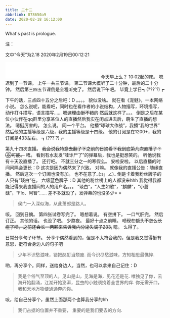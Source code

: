 ```yaml
---
title: 二十二
abbrlink: 878650a9
date: 2020-02-18 16:12:00
---
```

What's past is prologue.

<!--more-->注：
文中“今天”为2.18
2020年2月19日00:12:21

<iframe frameborder="no" border="0" marginwidth="0" marginheight="0" width=298 height=52 src="//music.163.com/outchain/player?type=2&id=31134614&auto=1&height=32"></iframe>
今天早上么？
10:02起的床。
嗯迟到了一节课。
上午一共三节课。
第二节课大概听了二十分钟，最后的二十分钟。
然后第三四五节课倒是全程听完了。
然后说下午吧。
毕竟上学日┓(???`?)┏

下午的话，三点四十五分之后吧：D
。。。。
貌似没啥。
就在看《宠魅》，一本网络小说。
怎么说呢，能看吧，同时也在看作者的小说结构，人物描写，环境描写，动作打斗描写，语言描写……
~~嗯这理由挺不错的~~
然后就这样了。。。
倒是之后在某位小伙伴在qq群里分享某位人的直播然后我实在闲点进去后，萌生了直播的想法。
嗯挺厉害的。
怎么说。
同一个平台。
他播“球球大作战”，我播“我的世界”
然后他的主播等级是六级，我的主播等级是十四级。
他的订阅是在1200+，我的订阅是433左右。
┓(???`?)┏

第九十四次直播。
~~我会说我特意去翻了下之前的日摘看下我到底第几次直播了？⑧可能。~~
唔。
看到有水友发“哇诈尸了”的弹幕后，我也是挺想笑的。
听他说我有十天没直播了。
还行吧。
不就三分之一的寒假么。
安啦安啦。
以后直播的时间间隔会更长：D
这次是因为偶然来了兴致。
对嘛。
就像我的直播公告：随缘直播。
然后这次一个订阅也没有加。
也不在意了_(:з」∠)_
倒是卡着我粉丝牌子的人只有“琰白”在。
六级蓝色牌子：D
其他的粉丝榜上的人都没来hhh
我觉得我都能记得来我直播间的人的用户名。。。
“琰白”，“人生如歌”，“麒麟”，“小蘑菇”，“Flc、阿智”……
差不多就没了，发弹幕的也没多少= =

> 侯门一入深似海，从此萧郎是路人。

咳。
回到日摘。
第四张试卷写完了。
嗯想着说。
有空拼下。
一口气肝完。
然后订正。
其他的话。
也没了吧。
少熬夜。
最好十点之前睡。
~~啧现在额头不怎么长痘了啧，之前还会长一两颗来告诉我内分泌失调了233,~~
嗯。
么得了。

日常分享句子环节。
分享个偶然看到的，但是不太符合我的，但是我又觉得挺有意思，挺符合身边人的句子吧


> 少年不识愁滋味，错把酩酊当颓废.
> 而今识尽愁滋味，方知相思最憔悴.

哟，再分享个。同样，送给身边人，当然，也可以拿来自己记住：D

> 我是个俗气至顶的人，见山是山，见海是海，见花还是花.
> 唯独见了你，云海开始翻涌，江湖开始澎湃，昆虫的小触须挠着全世界的痒.
> 你无需开口，我和天地万物便通通奔向你。


咳，给自己分享个，虽然上面那两个也算我分享的hh

> 我们占据的位置并不重要，
> 重要的是我们要去的方向.